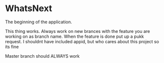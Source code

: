 # WhatsNext
The beginning of the application.

This thing works.
Always work on new brances with the feature you are working on as branch name. When the feature is done put up a pukk request.
I shouldnt have included appid, but who cares about this project so its fine

Master branch should ALWAYS work
